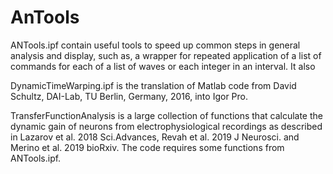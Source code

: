 # AnTools
ANTools.ipf contain useful tools to speed up common steps in general analysis and display, such as, a wrapper for repeated application of a list of commands for each of a list of waves or each integer in an interval. It also 

DynamicTimeWarping.ipf is the translation of Matlab code from David Schultz, DAI-Lab, TU Berlin, Germany, 2016, into Igor Pro.

TransferFunctionAnalysis is a large collection of functions that calculate the dynamic gain of neurons from electrophysiological recordings as described in Lazarov et al. 2018 Sci.Advances, Revah et al. 2019 J Neurosci. and Merino et al. 2019 bioRxiv. The code requires some functions from ANTools.ipf. 
